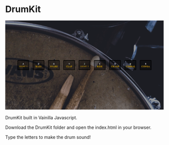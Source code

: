 # DrumKit

![DrumKit preview](/DrumKit/drumFoto.png)

DrumKit built in Vainilla Javascript.

Download the DrumKit folder and open the index.html in your browser.

Type the letters to make the drum sound!
